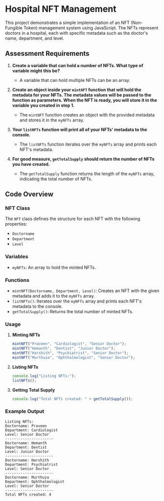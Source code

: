# Hospital NFT Management

This project demonstrates a simple implementation of an NFT (Non-Fungible Token) management system using JavaScript. The NFTs represent doctors in a hospital, each with specific metadata such as the doctor's name, department, and level.

## Assessment Requirements

1. **Create a variable that can hold a number of NFTs. What type of variable might this be?**
   - A variable that can hold multiple NFTs can be an array.

2. **Create an object inside your `mintNFT` function that will hold the metadata for your NFTs. The metadata values will be passed to the function as parameters. When the NFT is ready, you will store it in the variable you created in step 1.**
   - The `mintNFT` function creates an object with the provided metadata and stores it in the `myNFTs` array.

3. **Your `listNFTs` function will print all of your NFTs' metadata to the console.**
   - The `listNFTs` function iterates over the `myNFTs` array and prints each NFT's metadata.

4. **For good measure, `getTotalSupply` should return the number of NFTs you have created.**
   - The `getTotalSupply` function returns the length of the `myNFTs` array, indicating the total number of NFTs.

## Code Overview

### NFT Class

The `NFT` class defines the structure for each NFT with the following properties:
- `Doctorname`
- `Department`
- `Level`

### Variables

- `myNFTs`: An array to hold the minted NFTs.

### Functions

- `mintNFT(Doctorname, Department, Level)`: Creates an NFT with the given metadata and adds it to the `myNFTs` array.
- `listNFTs()`: Iterates over the `myNFTs` array and prints each NFT's metadata to the console.
- `getTotalSupply()`: Returns the total number of minted NFTs.

### Usage

1. **Minting NFTs**
   ```javascript
   mintNFT("Praveen", "Cardiologist", "Senior Doctor");
   mintNFT("Hemanth", "Dentist", "Junior Doctor");
   mintNFT("Harshith", "Psychiatrist", "Senior Doctor");
   mintNFT("Murthuza", "Ophthalmologist", "Senior Doctor");
   ```

2. **Listing NFTs**
   ```javascript
   console.log("Listing NFTs:");
   listNFTs();
   ```

3. **Getting Total Supply**
   ```javascript
   console.log("Total NFTs created: " + getTotalSupply());
   ```

### Example Output

```
Listing NFTs:
Doctorname: Praveen
Department: Cardiologist
Level: Senior Doctor
----------------------
Doctorname: Hemanth
Department: Dentist
Level: Junior Doctor
----------------------
Doctorname: Harshith
Department: Psychiatrist
Level: Senior Doctor
----------------------
Doctorname: Murthuza
Department: Ophthalmologist
Level: Senior Doctor
----------------------
Total NFTs created: 4
```
